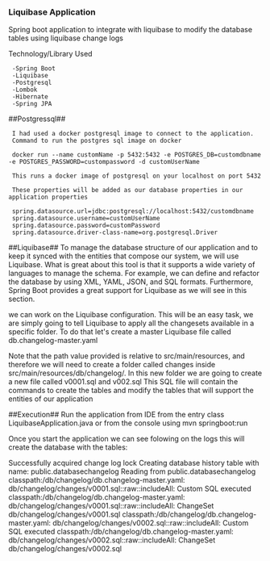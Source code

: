 ### Liquibase Application ###

Spring boot application to integrate with liquibase to modify the database tables using liquibase change logs

Technology/Library Used

     -Spring Boot
     -Liquibase
     -Postgresql
     -Lombok
     -Hibernate
     -Spring JPA

##Postgressql##

     I had used a docker postgresql image to connect to the application.
     Command to run the postgres sql image on docker

     docker run --name customName -p 5432:5432 -e POSTGRES_DB=customdbname -e POSTGRES_PASSWORD=custompassword -d customUserName

     This runs a docker image of postgresql on your localhost on port 5432

     These properties will be added as our database properties in our application properties

     spring.datasource.url=jdbc:postgresql://localhost:5432/customdbname
     spring.datasource.username=customUserName
     spring.datasource.password=customPassword
     spring.datasource.driver-class-name=org.postgresql.Driver

##Liquibase##
  To manage the database structure of our application and to keep it synced with the entities that compose our system, we will use Liquibase.
  What is great about this tool is that it supports a wide variety of languages to manage the schema.
  For example, we can define and refactor the database by using XML, YAML, JSON, and SQL formats.
  Furthermore, Spring Boot provides a great support for Liquibase as we will see in this section.

  we can work on the Liquibase configuration. This will be an easy task, we are simply going to tell Liquibase to apply all the changesets available in a specific folder.
  To do that let's create a master Liquibase file called db.changelog-master.yaml

  Note that the path value provided is relative to src/main/resources, and therefore we will need to create a folder called changes inside src/main/resources/db/changelog/.
  In this new folder we are going to create a new file called v0001.sql and v002.sql
  This SQL file will contain the commands to create the tables and modify the tables that will support the entities of our application


##Execution##
  Run the application from IDE from the entry class LiquibaseApplication.java or from the console using mvn springboot:run

  Once you start the application we can see folowing on the logs this will create the database with the tables:

  Successfully acquired change log lock
  Creating database history table with name: public.databasechangelog
  Reading from public.databasechangelog
  classpath:/db/changelog/db.changelog-master.yaml: db/changelog/changes/v0001.sql::raw::includeAll: Custom SQL executed
  classpath:/db/changelog/db.changelog-master.yaml: db/changelog/changes/v0001.sql::raw::includeAll: ChangeSet db/changelog/changes/v0001.sql
  classpath:/db/changelog/db.changelog-master.yaml: db/changelog/changes/v0002.sql::raw::includeAll: Custom SQL executed
  classpath:/db/changelog/db.changelog-master.yaml: db/changelog/changes/v0002.sql::raw::includeAll: ChangeSet db/changelog/changes/v0002.sql

